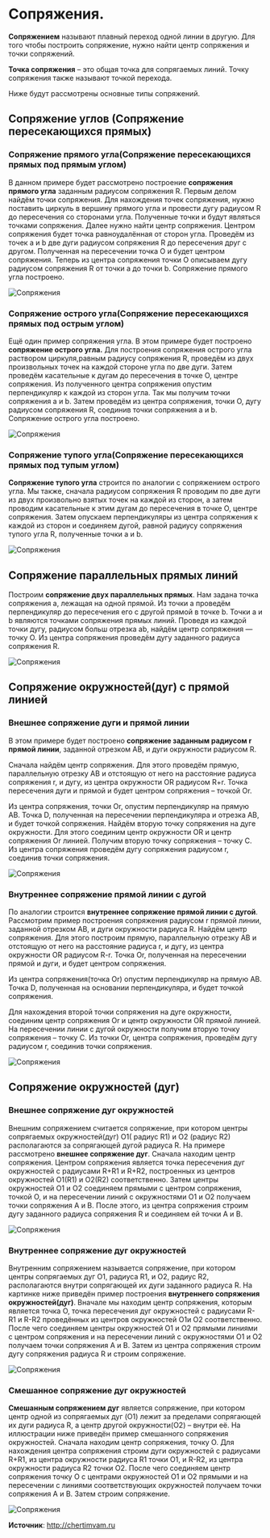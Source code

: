 # Сопряжения.
**Сопряжением** называют плавный переход одной линии в другую. Для того чтобы построить сопряжение, нужно найти центр сопряжения и точки сопряжений.

**Точка сопряжения** – это общая точка для сопрягаемых линий. Точку сопряжения также называют точкой перехода.

Ниже будут рассмотрены основные типы сопряжений.

## Сопряжение углов (Сопряжение пересекающихся прямых)
### Сопряжение прямого угла(Сопряжение пересекающихся прямых под прямым углом)

В данном примере будет рассмотрено построение **сопряжения прямого угла** заданным радиусом сопряжения R. Первым делом найдём точки сопряжения. Для нахождения точек сопряжения, нужно поставить циркуль в вершину прямого угла и провести дугу радиусом R до пересечения со сторонами угла. Полученные точки и будут являться точками сопряжения. Далее нужно найти центр сопряжения. Центром сопряжения будет точка равноудалённая от сторон угла. Проведём из точек a и b две дуги радиусом сопряжения R до пересечения друг с другом. Полученная на пересечении точка О и будет центром сопряжения. Теперь из центра сопряжения точки О описываем дугу радиусом сопряжения R от точки a до точки b. Сопряжение прямого угла построено.

![Сопряжения](/images/Houseworks/Master/sopryzhenie_001.gif 'Сопряжения')

### Сопряжение острого угла(Сопряжение пересекающихся прямых под острым углом)

Ещё один пример сопряжения угла. В этом примере будет построено **сопряжение острого угла.** Для построения сопряжения острого угла раствором циркуля,равным радиусу сопряжения R, проведём из двух произвольных точек на каждой стороне угла по две дуги. Затем проведём касательные к дугам до пересечения в точке О, центре сопряжения. Из полученного центра сопряжения опустим перпендикуляр к каждой из сторон угла. Так мы получим точки сопряжения a и b. Затем проведём из центра сопряжения, точки О, дугу радиусом сопряжения R, соединив точки сопряжения a и b. Сопряжение острого угла построено.

![Сопряжения](/images/Houseworks/Master/sopryzhenie_002.gif 'Сопряжения')

### Сопряжение тупого угла(Сопряжение пересекающихся прямых под тупым углом)

**Сопряжение тупого угла** строится по аналогии с сопряжением острого угла. Мы также, сначала радиусом сопряжения R проводим по две дуги из двух произвольно взятых точек на каждой из сторон, а затем проводим касательные к этим дугам до пересечения в точке О, центре сопряжения. Затем опускаем перпендикуляры из центра сопряжения к каждой из сторон и соединяем дугой, равной радиусу сопряжения тупого угла R, полученные точки a и b.

![Сопряжения](/images/Houseworks/Master/sopryzhenie_003.gif 'Сопряжения')

## Сопряжение параллельных прямых линий

Построим **сопряжение двух параллельных прямых**. Нам задана точка сопряжения a, лежащая на одной прямой. Из точки a проведём перпендикуляр до пересечения его с другой прямой в точке b. Точки a и b являются точками сопряжения прямых линий. Проведя из каждой точки дугу, радиусом больш отрезка ab, найдём центр сопряжения — точку О. Из центра сопряжения проведём дугу заданного радиуса сопряжения R.

![Сопряжения](/images/Houseworks/Master/sopryzhenie_004.gif 'Сопряжения')

## Сопряжение окружностей(дуг) с прямой линией
### Внешнее сопряжение дуги и прямой линии

В этом примере будет построено **сопряжение заданным радиусом r прямой линии**, заданной отрезком AB, и дуги окружности радиусом R.

Сначала найдём центр сопряжения. Для этого проведём прямую, параллельную отрезку AB и отстоящую от него на расстояние радиуса сопряжения r, и дугу, из центра окружности OR радиусом R+r. Точка пересечения дуги и прямой и будет центром сопряжения – точкой Оr.

Из центра сопряжения, точки Оr, опустим перпендикуляр на прямую AB. Точка D, полученная на пересечении перпендикуляра и отрезка AB, и будет точкой сопряжения. Найдём вторую точку сопряжения на дуге окружности. Для этого соединим центр окружности ОR и центр сопряжения Оr линией. Получим вторую точку сопряжения – точку C. Из центра сопряжения проведём дугу сопряжения радиусом r, соединив точки сопряжения.

![Сопряжения](/images/Houseworks/Master/sopryzhenie_005.gif 'Сопряжения')

### Внутреннее сопряжение прямой линии с дугой

По аналогии строится **внутреннее сопряжение прямой линии с дугой**. Рассмотрим пример построения сопряжения радиусом r прямой линии, заданной отрезком AB, и дуги окружности радиуса R. Найдём центр сопряжения. Для этого построим прямую, параллельную отрезку AB и отстоящую от него на расстояние радиуса r, и дугу, из центра окружности OR радиусом R-r. Точка Оr, полученная на пересечении прямой и дуги, и будет центром сопряжения.

Из центра сопряжения(точка Оr) опустим перпендикуляр на прямую AB. Точка D, полученная на основании перпендикуляра, и будет точкой сопряжения.

Для нахождения второй точки сопряжения на дуге окружности, соединим центр сопряжения Оr и центр окружности ОR прямой линией. На пересечении линии с дугой окружности получим вторую точку сопряжения – точку C. Из точки Оr, центра сопряжения, проведём дугу радиусом r, соединив точки сопряжения.

![Сопряжения](/images/Houseworks/Master/sopryzhenie_006.gif 'Сопряжения')

## Сопряжение окружностей (дуг)
### Внешнее сопряжение дуг окружностей

Внешним сопряжением считается сопряжение, при котором центры сопрягаемых окружностей(дуг) O1( радиус R1) и O2 (радиус R2) располагаются за сопрягающей дугой радиуса R. На примере рассмотрено **внешнее сопряжение дуг**. Сначала находим центр сопряжения. Центром сопряжения является точка пересечения дуг окружностей с радиусами R+R1 и R+R2, построенных из центров окружностей O1(R1) и O2(R2) соответственно. Затем центры окружностей O1 и O2 соединяем прямыми с центром сопряжения, точкой O, и на пересечении линий с окружностями O1 и O2 получаем точки сопряжения A и B. После этого, из центра сопряжения строим дугу заданного радиуса сопряжения R и соединяем ей точки A и B.

![Сопряжения](/images/Houseworks/Master/sopryzhenie_007.gif 'Сопряжения')

### Внутреннее сопряжение дуг окружностей

Внутренним сопряжением называется сопряжение, при котором центры сопрягаемых дуг O1, радиуса R1, и O2, радиус R2, располагаются внутри сопрягающей их дуги заданного радиуса R. На картинке ниже приведён пример построения **внутреннего сопряжения окружностей(дуг)**. Вначале мы находим центр сопряжения, которым является точка O, точка пересечения дуг окружностей с радиусами R-R1 и R-R2 проведённых из центров окружностей O1и O2 соответственно. После чего соединяем центры окружностей O1 и O2 прямыми линиями с центром сопряжения и на пересечении линий с окружностями O1 и O2 получаем точки сопряжения A и B. Затем из центра сопряжения строим дугу сопряжения радиуса R и строим сопряжение.

![Сопряжения](/images/Houseworks/Master/sopryzhenie_008.gif 'Сопряжения')

### Смешанное сопряжение дуг окружностей

**Смешанным сопряжением дуг** является сопряжение, при котором центр одной из сопрягаемых дуг (O1) лежит за пределами сопрягающей их дуги радиуса R, а центр другой окружности(O2) – внутри её. На иллюстрации ниже приведён пример смешанного сопряжения окружностей. Сначала находим центр сопряжения, точку O. Для нахождения центра сопряжения строим дуги окружностей с радиусами R+R1, из центра окружности радиуса R1 точки O1, и R-R2, из центра окружности радиуса R2 точки O2. После чего соединяем центр сопряжения точку O с центрами окружностей O1 и O2 прямыми и на пересечении с линиями соответствующих окружностей получаем точки сопряжения A и B. Затем строим сопряжение.

![Сопряжения](/images/Houseworks/Master/sopryzhenie_009.gif 'Сопряжения')

**Источник**: http://chertimvam.ru

